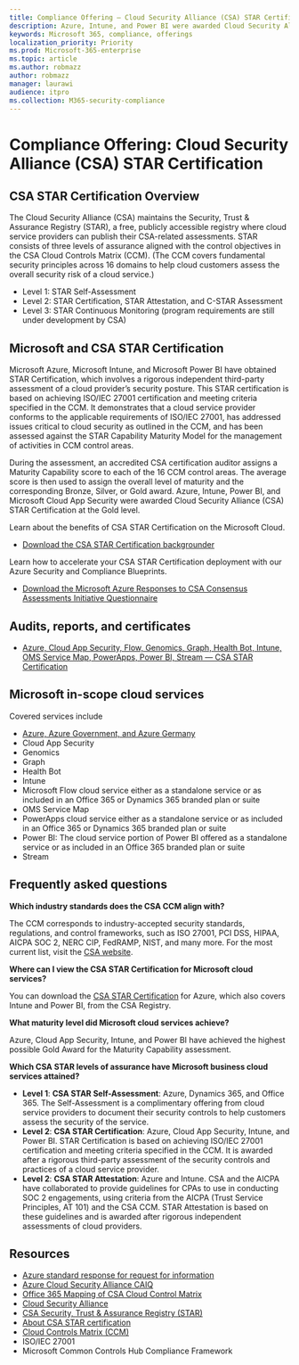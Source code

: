 ```yaml
---
title: Compliance Offering — Cloud Security Alliance (CSA) STAR Certification
description: Azure, Intune, and Power BI were awarded Cloud Security Alliance STAR Certification at the Gold level.
keywords: Microsoft 365, compliance, offerings
localization_priority: Priority
ms.prod: Microsoft-365-enterprise
ms.topic: article
ms.author: robmazz
author: robmazz
manager: laurawi
audience: itpro
ms.collection: M365-security-compliance
---
```


# Compliance Offering: Cloud Security Alliance (CSA) STAR Certification

## CSA STAR Certification Overview

The Cloud Security Alliance (CSA) maintains the Security, Trust & Assurance Registry (STAR), a free, publicly accessible registry where cloud service providers can publish their CSA-related assessments. STAR consists of three levels of assurance aligned with the control objectives in the CSA Cloud Controls Matrix (CCM). (The CCM covers fundamental security principles across 16 domains to help cloud customers assess the overall security risk of a cloud service.)

- Level 1: STAR Self-Assessment
- Level 2: STAR Certification, STAR Attestation, and C-STAR Assessment
- Level 3: STAR Continuous Monitoring (program requirements are still under development by CSA)

## Microsoft and CSA STAR Certification

Microsoft Azure, Microsoft Intune, and Microsoft Power BI have obtained STAR Certification, which involves a rigorous independent third-party assessment of a cloud provider’s security posture. This STAR certification is based on achieving ISO/IEC 27001 certification and meeting criteria specified in the CCM. It demonstrates that a cloud service provider conforms to the applicable requirements of ISO/IEC 27001, has addressed issues critical to cloud security as outlined in the CCM, and has been assessed against the STAR Capability Maturity Model for the management of activities in CCM control areas.  
  
During the assessment, an accredited CSA certification auditor assigns a Maturity Capability score to each of the 16 CCM control areas. The average score is then used to assign the overall level of maturity and the corresponding Bronze, Silver, or Gold award. Azure, Intune, Power BI, and Microsoft Cloud App Security were awarded Cloud Security Alliance (CSA) STAR Certification at the Gold level.  
  
Learn about the benefits of CSA STAR Certification on the Microsoft Cloud.

- [Download the CSA STAR Certification backgrounder](https://aka.ms/csastar-certification-backgrounder)

Learn how to accelerate your CSA STAR Certification deployment with our Azure Security and Compliance Blueprints.

- [Download the Microsoft Azure Responses to CSA Consensus Assessments Initiative Questionnaire](https://gallery.technet.microsoft.com/Azure-Responses-to-CSA-46034a11)

## Audits, reports, and certificates

- [Azure, Cloud App Security, Flow, Genomics, Graph, Health Bot, Intune, OMS Service Map, PowerApps, Power BI, Stream — CSA STAR Certification](https://servicetrust.microsoft.com/Documents/ComplianceReports?command=Download&downloadType=Document&downloadId=6d07d7e3-da62-4153-a91c-14d259dac9f1&docTab=4ce99610-c9c0-11e7-8c2c-f908a777fa4d_ISO_Reports)

## Microsoft in-scope cloud services

Covered services include

- [Azure, Azure Government, and Azure Germany](https://aka.ms/AzureCompliance)
- Cloud App Security
- Genomics
- Graph
- Health Bot
- Intune
- Microsoft Flow cloud service either as a standalone service or as included in an Office 365 or Dynamics 365 branded plan or suite
- OMS Service Map
- PowerApps cloud service either as a standalone service or as included in an Office 365 or Dynamics 365 branded plan or suite
- Power BI: The cloud service portion of Power BI offered as a standalone service or as included in an Office 365 branded plan or suite
- Stream

## Frequently asked questions

**Which industry standards does the CSA CCM align with?**

The CCM corresponds to industry-accepted security standards, regulations, and control frameworks, such as ISO 27001, PCI DSS, HIPAA, AICPA SOC 2, NERC CIP, FedRAMP, NIST, and many more. For the most current list, visit the [CSA website](http://cloudsecurityalliance.org/).

**Where can I view the CSA STAR Certification for Microsoft cloud services?**

You can download the [CSA STAR Certification](https://aka.ms/csastar-certification) for Azure, which also covers Intune and Power BI, from the CSA Registry.

**What maturity level did Microsoft cloud services achieve?**

Azure, Cloud App Security, Intune, and Power BI have achieved the highest possible Gold Award for the Maturity Capability assessment.

**Which CSA STAR levels of assurance have Microsoft business cloud services attained?**

- **Level 1**: **CSA STAR Self-Assessment**: Azure, Dynamics 365, and Office 365. The Self-Assessment is a complimentary offering from cloud service providers to document their security controls to help customers assess the security of the service.
- **Level 2**: **CSA STAR Certification**: Azure, Cloud App Security, Intune, and Power BI. STAR Certification is based on achieving ISO/IEC 27001 certification and meeting criteria specified in the CCM. It is awarded after a rigorous third-party assessment of the security controls and practices of a cloud service provider.
- **Level 2**: **CSA STAR Attestation**: Azure and Intune. CSA and the AICPA have collaborated to provide guidelines for CPAs to use in conducting SOC 2 engagements, using criteria from the AICPA (Trust Service Principles, AT 101) and the CSA CCM. STAR Attestation is based on these guidelines and is awarded after rigorous independent assessments of cloud providers.

## Resources

- [Azure standard response for request for information](https://aka.ms/AzureStandardRequestForInformation)
- [Azure Cloud Security Alliance CAIQ](https://aka.ms/AzureCSACAIQ)
- [Office 365 Mapping of CSA Cloud Control Matrix](https://aka.ms/Office365CSACloudControlMatrix)
- [Cloud Security Alliance](http://cloudsecurityalliance.org/)
- [CSA Security, Trust & Assurance Registry (STAR)](https://cloudsecurityalliance.org/star/)
- [About CSA STAR certification](https://cloudsecurityalliance.org/star/certification/)
- [Cloud Controls Matrix (CCM)](https://cloudsecurityalliance.org/group/cloud-controls-matrix/)
- ISO/IEC 27001
- Microsoft Common Controls Hub Compliance Framework
